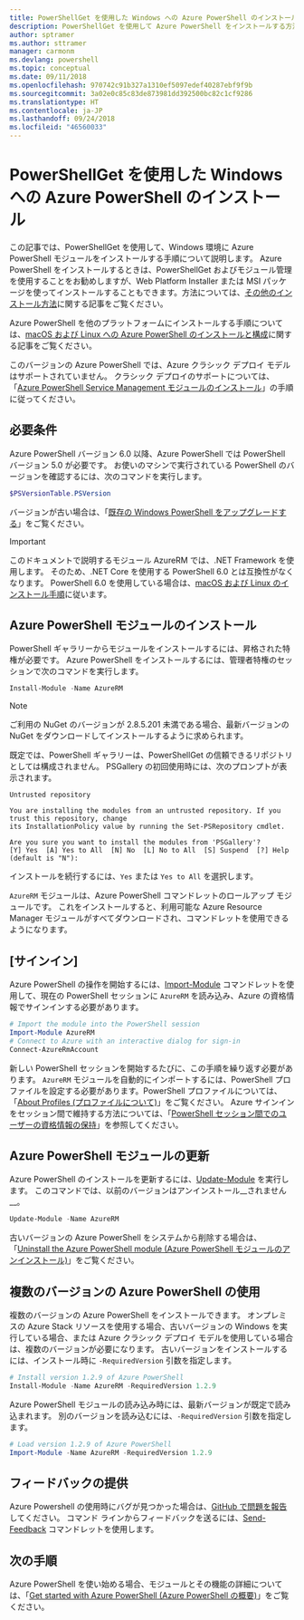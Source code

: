 ```yaml
---
title: PowerShellGet を使用した Windows への Azure PowerShell のインストール
description: PowerShellGet を使用して Azure PowerShell をインストールする方法
author: sptramer
ms.author: sttramer
manager: carmonm
ms.devlang: powershell
ms.topic: conceptual
ms.date: 09/11/2018
ms.openlocfilehash: 970742c91b327a1310ef5097edef40287ebf9f9b
ms.sourcegitcommit: 3a02e0c85c83de873981dd392500bc82c1cf9286
ms.translationtype: HT
ms.contentlocale: ja-JP
ms.lasthandoff: 09/24/2018
ms.locfileid: "46560033"
---
```

# <a name="install-azure-powershell-on-windows-with-powershellget"></a>PowerShellGet を使用した Windows への Azure PowerShell のインストール

この記事では、PowerShellGet を使用して、Windows 環境に Azure PowerShell モジュールをインストールする手順について説明します。 Azure PowerShell をインストールするときは、PowerShellGet およびモジュール管理を使用することをお勧めしますが、Web Platform Installer または MSI パッケージを使ってインストールすることもできます。方法については、[その他のインストール方法](other-install.md)に関する記事をご覧ください。

Azure PowerShell を他のプラットフォームにインストールする手順については、[macOS および Linux への Azure PowerShell のインストールと構成](install-azurermps-maclinux.md)に関する記事をご覧ください。

このバージョンの Azure PowerShell では、Azure クラシック デプロイ モデルはサポートされていません。 クラシック デプロイのサポートについては、「[Azure PowerShell Service Management モジュールのインストール](/powershell/azure/servicemanagement/install-azure-ps)」の手順に従ってください。

## <a name="requirements"></a>必要条件

Azure PowerShell バージョン 6.0 以降、Azure PowerShell では PowerShell バージョン 5.0 が必要です。 お使いのマシンで実行されている PowerShell のバージョンを確認するには、次のコマンドを実行します。

```powershell
$PSVersionTable.PSVersion
```

バージョンが古い場合は、「[既存の Windows PowerShell をアップグレードする](/powershell/scripting/setup/installing-windows-powershell?view=powershell-6#upgrading-existing-windows-powershell)」をご覧ください。

> [!IMPORTANT]
> このドキュメントで説明するモジュール AzureRM では、.NET Framework を使用します。 そのため、.NET Core を使用する PowerShell 6.0 とは互換性がなくなります。 PowerShell 6.0 を使用している場合は、[macOS および Linux のインストール手順](install-azurermps-maclinux.md)に従います。

## <a name="install-the-azure-powershell-module"></a>Azure PowerShell モジュールのインストール

PowerShell ギャラリーからモジュールをインストールするには、昇格された特権が必要です。 Azure PowerShell をインストールするには、管理者特権のセッションで次のコマンドを実行します。

```powershell
Install-Module -Name AzureRM
```

> [!NOTE]
> ご利用の NuGet のバージョンが 2.8.5.201 未満である場合、最新バージョンの NuGet をダウンロードしてインストールするように求められます。

既定では、PowerShell ギャラリーは、PowerShellGet の信頼できるリポジトリとしては構成されません。 PSGallery の初回使用時には、次のプロンプトが表示されます。

```output
Untrusted repository

You are installing the modules from an untrusted repository. If you trust this repository, change
its InstallationPolicy value by running the Set-PSRepository cmdlet.

Are you sure you want to install the modules from 'PSGallery'?
[Y] Yes  [A] Yes to All  [N] No  [L] No to All  [S] Suspend  [?] Help (default is "N"):
```

インストールを続行するには、`Yes` または `Yes to All` を選択します。

`AzureRM` モジュールは、Azure PowerShell コマンドレットのロールアップ モジュールです。 これをインストールすると、利用可能な Azure Resource Manager モジュールがすべてダウンロードされ、コマンドレットを使用できるようになります。

## <a name="sign-in"></a>[サインイン]

Azure PowerShell の操作を開始するには、[Import-Module](/powershell/module/Microsoft.PowerShell.Core/Import-Module) コマンドレットを使用して、現在の PowerShell セッションに `AzureRM` を読み込み、Azure の資格情報でサインインする必要があります。

```powershell
# Import the module into the PowerShell session
Import-Module AzureRM
# Connect to Azure with an interactive dialog for sign-in
Connect-AzureRmAccount
```

新しい PowerShell セッションを開始するたびに、この手順を繰り返す必要があります。 `AzureRM` モジュールを自動的にインポートするには、PowerShell プロファイルを設定する必要があります。PowerShell プロファイルについては、「[About Profiles (プロファイルについて)](/powershell/module/microsoft.powershell.core/about/about_profiles)」をご覧ください。
Azure サインインをセッション間で維持する方法については、「[PowerShell セッション間でのユーザーの資格情報の保持](context-persistence.md)」を参照してください。

## <a name="update-the-azure-powershell-module"></a>Azure PowerShell モジュールの更新

Azure PowerShell のインストールを更新するには、[Update-Module](/powershell/module/powershellget/update-module) を実行します。 このコマンドでは、以前のバージョンはアンインストール__されません__。

```powershell
Update-Module -Name AzureRM
```

古いバージョンの Azure PowerShell をシステムから削除する場合は、「[Uninstall the Azure PowerShell module (Azure PowerShell モジュールのアンインストール)](uninstall-azurerm-ps.md)」をご覧ください。

## <a name="use-multiple-versions-of-azure-powershell"></a>複数のバージョンの Azure PowerShell の使用

複数のバージョンの Azure PowerShell をインストールできます。 オンプレミスの Azure Stack リソースを使用する場合、古いバージョンの Windows を実行している場合、または Azure クラシック デプロイ モデルを使用している場合は、複数のバージョンが必要になります。 古いバージョンをインストールするには、インストール時に `-RequiredVersion` 引数を指定します。

```powershell
# Install version 1.2.9 of Azure PowerShell
Install-Module -Name AzureRM -RequiredVersion 1.2.9
```

Azure PowerShell モジュールの読み込み時には、最新バージョンが既定で読み込まれます。 別のバージョンを読み込むには、`-RequiredVersion` 引数を指定します。

```powershell
# Load version 1.2.9 of Azure PowerShell
Import-Module -Name AzureRM -RequiredVersion 1.2.9
```

## <a name="provide-feedback"></a>フィードバックの提供

Azure Powershell の使用時にバグが見つかった場合は、[GitHub で問題を報告](https://github.com/Azure/azure-powershell/issues)してください。
コマンド ラインからフィードバックを送るには、[Send-Feedback](/powershell/module/azurerm.profile/send-feedback) コマンドレットを使用します。

## <a name="next-steps"></a>次の手順

Azure PowerShell を使い始める場合、モジュールとその機能の詳細については、「[Get started with Azure PowerShell (Azure PowerShell の概要)](get-started-azureps.md)」をご覧ください。